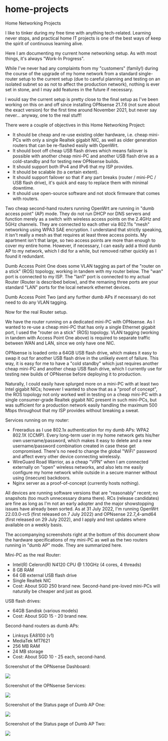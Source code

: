 # home-projects
Home Networking Projects

I like to tinker during my free time with anything tech-related. Learning never stops, and practical home IT projects is one of the best ways of keep the spirit of continuous learning alive.

Here I am documenting my current home networking setup. As with most things, it's always "Work-In Progress".

While I've never had any complaints from my "customers" (family!) during the course of the upgrade of my home network from a standard single-router setup to the current setup (due to careful planning and testing on an isolated subnet so as not to affect the production network), nothing is ever set in stone, and I may add features in the future if necessary.

I would say the current setup is pretty close to the final setup as I've been working on this on and off since installing OPNsense 21.7.6 (not sure about the exact version) for the first time around November 2021, but never say never... anyway, one to the real stuff!

There were a couple of objectives in this Home Networking Project:
* It should be cheap and re-use existing older hardware, i.e. cheap mini-PCs with only a single Realtek gigabit NIC, as well as older generation routers that can be re-flashed easily with OpenWrt.
* It should boot off cheap USB flash drives which means failover is possible with another cheap mini-PC and another USB flash drive as a cold-standby and for testing new OPNsense builds.
* It should support both IPv4 and IPv6 that my ISP provides.
* It should be scalable (to a certain extent).
* It should support failover so that if any part breaks (router / mini-PC / USB flash drive), it's quick and easy to replace them with minimal downtime.
* It should use open-source software and not stock firmware that comes with routers.

Two cheap second-hand routers running OpenWrt are running in "dumb access point" (AP) mode. They do not run DHCP nor DNS servers and function merely as a switch with wireless access points on the 2.4GHz and 5GHz channels. They are connected to each other via 802.11s "mesh" networking using WPA3 SAE encryption. I understand that strictly speaking, it isn't really a mesh as that requires at least three access points. My apartment isn't that large, so two access points are more than enough to cover my entire home. However, if necessary, I can easily add a third dumb AP to my network, which I did for a while, but removed rather quickly as I found it redundant.

Dumb Access Point One does some VLAN tagging as part of the "router on a stick" (ROS) topology, working in tandem with my router below. The "wan" port is connected to my ISP. The "lan1" port is connected to my actual Router (Router is described below), and the remaning three ports are your standard "LAN" ports for the local network ethernet devices.

Dumb Access Point Two (and any further dumb APs if necessary) do not need to do any VLAN tagging.

Now for the real Router setup.

We have the router running on a dedicated mini-PC with OPNsense. As I wanted to re-use a cheap mini-PC that has only a single Ethernet gigabit port, I used the "router on a stick" (ROS) topology. VLAN tagging (working in tandem with Access Point One above) is required to separate traffic between WAN and LAN, since we only have one NIC.

OPNsense is loaded onto a 64GB USB flash drive, which makes it easy to swap it out for another USB flash drive in the unlikely event of failure. This way, it is easy for me to have a "cold standby" which just requires another cheap mini-PC and another cheap USB flash drive, which I currently use for testing new builds of OPNsense before deploying it to production.

Naturally, I could easily have splurged more on a mini-PC with at least two Intel gigabit NICs; however I wanted to show that as a "proof of concept", the ROS topology not only worked well in testing on a cheap mini-PC with a single consumer-grade Realtek gigabit NIC present in such mini-PCs, but was sufficient for a production network easily handling the maximum 500 Mbps throughout that my ISP provides without breaking a sweat.

Services running on my router:
* Freeradius as I use 802.1x authentication for my dumb APs: WPA2 802.1X (CCMP). Every long-term user in my home network gets his/her own username/password, which makes it easy to delete and a new username/password combination created in case these get compromised. There's no need to change the global "WiFi" password and affect every other device connecting wirelessly.
* WireGuard Road Warrior, as a cheap "VPN" when I am connected externally on "open" wireless networks, and also lets me easily configure my home network while outside in a secure manner without using (insecure) backdoors.
* Nginx server as a proof-of-concept (currently hosts nothing).

All devices are running software versions that are "reasonably" recent; no snapshots (too much unnecessary drama there). RCs (release candidates) are fine as long as I'm not an early adopter and the major showstopping issues have already been sorted. As at 31 July 2022, I'm running OpenWrt 22.03.0-rc5 (first released on 7 July 2022) and OPNsense 22.7_4-amd64 (first released on 29 July 2022), and I apply and test updates where available on a weekly basis.

The accompanying screenshots right at the bottom of this document show the hardware specifications of my mini-PC as well as the two routers running in "dumb AP" mode. They are summarized here.

Mini-PC as the real Router:
* Intel(R) Celeron(R) N4120 CPU @ 1.10GHz (4 cores, 4 threads)
* 8 GB RAM
* 64 GB external USB flash drive
* Single Realtek NIC
* Cost: About SGD 250 brand new. Second-hand pre-loved mini-PCs will naturally be cheaper and just as good.

USB flash drives:
* 64GB Sandisk (various models)
* Cost: About SGD 15 - 20 brand new.

Second-hand routers as dumb APs:
* Linksys EA8100 (v1)
* MediaTek MT7621
* 256 MB RAM
* 24 MB storage
* Cost: About SGD 10 - 25 each, second-hand.

Screenshot of the OPNsense Dashboard:

<img src="opnsense-r1a.png">

Screenshot of the OPNsense Services:

<img src="opnsense-r1b.png">

Screenshot of the Status page of Dumb AP One:

<img src="openwrt-ap1.png">

Screenshot of the Status page of Dumb AP Two:

<img src="openwrt-ap2.png">
